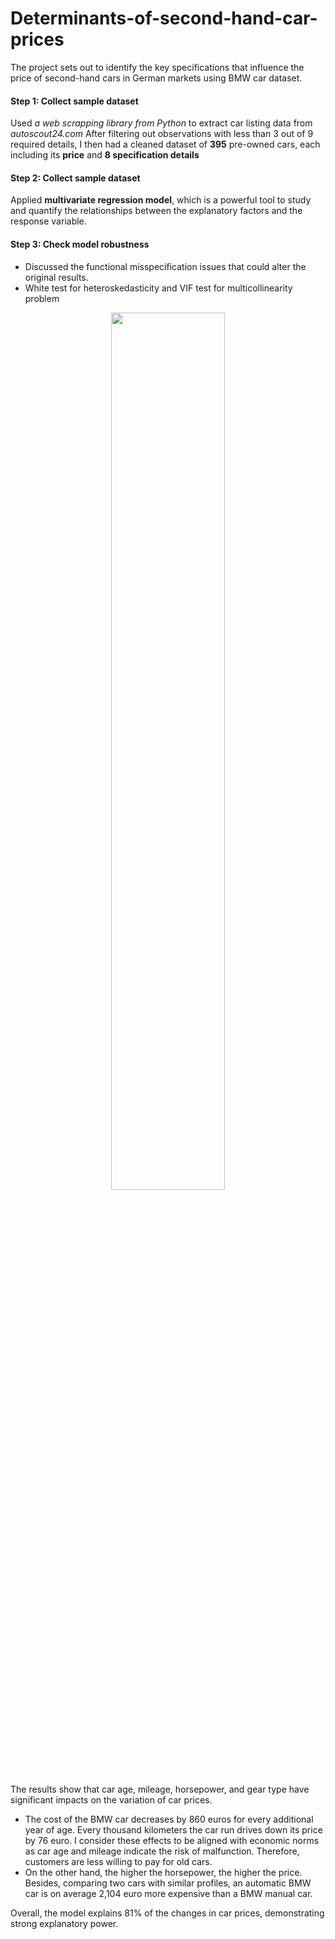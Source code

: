 # Determinants-of-second-hand-car-prices
The project sets out to identify the key specifications that influence the price of second-hand cars in German markets using BMW car dataset. 
#### Step 1: Collect sample dataset
Used _a web scrapping library from Python_ to extract car listing data from _autoscout24.com_
After filtering out observations with less than 3 out of 9 required details, I then had a cleaned dataset of **395** pre-owned cars, each including its **price** and **8 specification details** 
#### Step 2: Collect sample dataset
Applied **multivariate regression model**, which is a powerful tool to study and quantify the relationships between the explanatory factors and the response variable.
#### Step 3: Check model robustness
- Discussed the functional misspecification issues that could alter the original results. 
- White test for heteroskedasticity and VIF test for multicollinearity problem

<p align="center"> 
<img src="https://github.com/minhanhvu/Determinants-of-second-hand-car-prices/assets/87383756/b9cf703c-810d-41c8-aebe-66bae2ff6dcf" width=60% height=60%>
</p>

The results show that car age, mileage, horsepower, and gear type have significant impacts on the variation of car prices. 
- The cost of the BMW car decreases by 860 euros for every additional year of age. Every thousand kilometers the car run drives down its price by 76 euro. I consider these effects to be aligned with economic norms as car age and mileage indicate the risk of malfunction. Therefore, customers are less willing to pay for old cars. 
- On the other hand, the higher the horsepower, the higher the price. Besides, comparing two cars with similar profiles, an automatic BMW car is on average 2,104 euro more expensive than a BMW manual car. 

Overall, the model explains 81% of the changes in car prices, demonstrating strong explanatory power. 
